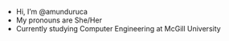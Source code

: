 - Hi, I’m @amunduruca
- My pronouns are She/Her
- Currently studying Computer Engineering at McGill University
